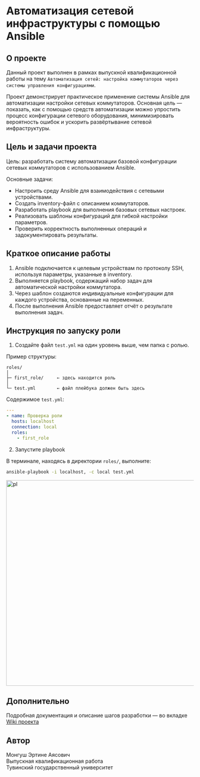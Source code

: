 # Автоматизация сетевой инфраструктуры с помощью Ansible

## О проекте

Данный проект выполнен в рамках выпускной квалификационной работы на тему
`Автоматизация сетей: настройка коммутаторов через системы управления конфигурациями`.

Проект демонстрирует практическое применение системы Ansible для автоматизации настройки сетевых коммутаторов.
Основная цель — показать, как с помощью средств автоматизации можно упростить процесс конфигурации сетевого оборудования, минимизировать вероятность ошибок и ускорить развёртывание сетевой инфраструктуры.

## Цель и задачи проекта

Цель: разработать систему автоматизации базовой конфигурации сетевых коммутаторов с использованием Ansible.

Основные задачи:
- Настроить среду Ansible для взаимодействия с сетевыми устройствами.
- Создать inventory-файл с описанием коммутаторов.
- Разработать playbook для выполнения базовых сетевых настроек.
- Реализовать шаблоны конфигураций для гибкой настройки параметров.
- Проверить корректность выполненных операций и задокументировать результаты.

## Краткое описание работы
 1. Ansible подключается к целевым устройствам по протоколу SSH, используя параметры, указанные в inventory.
 2. Выполняется playbook, содержащий набор задач для автоматической настройки коммутатора.
 3. Через шаблон создаются индивидуальные конфигурации для каждого устройства, основанные на переменных.
 4. После выполнения Ansible предоставляет отчёт о результате выполнения задач.

## Инструкция по запуску роли
1. Создайте файл `test.yml` на один уровень выше, чем папка с ролью.

Пример структуры:
```
roles/
│
├─ first_role/     ← здесь находится роль
│
└─ test.yml        ← файл плейбука должен быть здесь
```
Содержимое `test.yml`:
```yaml
---
- name: Проверка роли
  hosts: localhost
  connection: local
  roles:
    - first_role
```

2. Запустите playbook

В терминале, находясь в директории `roles/`, выполните:
```bash
ansible-playbook -i localhost, -c local test.yml
```
<img width="977" height="553" alt="pl" src="https://github.com/user-attachments/assets/a85f2b18-b44a-4a2a-90a8-e8943f100ada" />


## Дополнительно
Подробная документация и описание шагов разработки — во вкладке [Wiki проекта](http://github.com/erti999/ansible/wiki "Wiki проекта")

## Автор

Монгуш Эртине Аясович <br>
Выпускная квалификационная работа <br>
Тувинский государственный университет <br>
